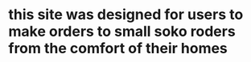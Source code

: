 # this site was designed for users to make orders to small soko roders from the comfort of their homes
